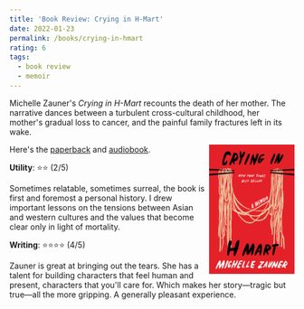 ```yaml
---
title: 'Book Review: Crying in H-Mart'
date: 2022-01-23
permalink: /books/crying-in-hmart
rating: 6
tags:
  - book review
  - memoir
---
```


Michelle Zauner's *Crying in H-Mart* recounts the death of her mother. The narrative dances between a turbulent cross-cultural childhood, her mother's gradual loss to cancer, and the painful family fractures left in its wake.

<img align="right" width="30%" src="/images/books/crying_in_hmart.jpeg">

Here's the [paperback](https://www.amazon.com/Crying-Mart-Memoir-Michelle-Zauner/dp/0525657746) and [audiobook](https://www.audible.com/pd/Crying-in-H-Mart-Audiobook/0593153898).

**Utility**: ⭐⭐ (2/5)

Sometimes relatable, sometimes surreal, the book is first and foremost a personal history. I drew important lessons on the tensions between Asian and western cultures and the values that become clear only in light of mortality.

**Writing**: ⭐⭐⭐⭐ (4/5)

Zauner is great at bringing out the tears. She has a talent for building characters that feel human and present, characters that you'll care for. Which makes her story—tragic but true—all the more gripping. A generally pleasant experience.